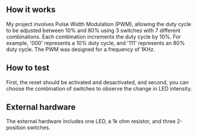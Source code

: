 <!---

This file is used to generate your project datasheet. Please fill in the information below and delete any unused
sections.

You can also include images in this folder and reference them in the markdown. Each image must be less than
512 kb in size, and the combined size of all images must be less than 1 MB.
-->

## How it works

My project involves Pulse Width Modulation (PWM), allowing the duty cycle to be adjusted between 10% and 80% using 3 switches with 7 different combinations. Each combination increments the duty cycle by 10%. For example, '000' represents a 10% duty cycle, and '111' represents an 80% duty cycle. The PWM was designed for a frequency of 1KHz.

## How to test

First, the reset should be activated and desactivated, and second, you can choose the combination of switches to observe the change in LED intensity.

## External hardware
The external hardware includes one LED, a 1k ohm resistor, and three 2-position switches.
